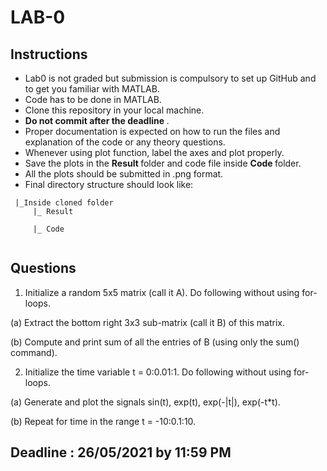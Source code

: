 # LAB-0

## Instructions
 - Lab0 is not graded but submission is compulsory to set up GitHub and to get you familiar with MATLAB.
 - Code has to be done in MATLAB.
 - Clone this repository in your local machine.
 - <strong> Do not commit after the deadline </strong>.
 - Proper documentation is expected on how to run the files and explanation of the code or any theory questions.
 - Whenever using plot function, label the axes and plot properly.
 - Save the plots in the <strong> Result </strong> folder and code file inside <strong> Code </strong> folder.
 - All the plots should be submitted in .png format.
 - Final directory structure should look like: <br>

```
 |_Inside cloned folder
     |_ Result
               
     |_ Code
               

```                     
## Questions
1. Initialize a random 5x5 matrix (call it A). Do following without using for-loops.

 (a) Extract the bottom right 3x3 sub-matrix (call it B) of this matrix.

 (b) Compute and print sum of all the entries of B (using only the sum() command).

2. Initialize the time variable t = 0:0.01:1. Do following without using for-loops.

 (a) Generate and plot the signals sin(t), exp(t), exp(-|t|), exp(-t*t).

 (b) Repeat for time in the range t = -10:0.1:10.

## Deadline : 26/05/2021 by 11:59 PM
